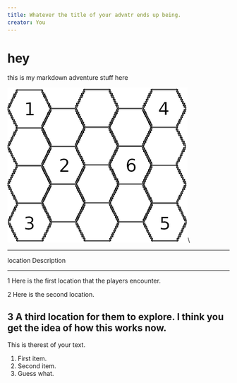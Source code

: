 ```yaml
---
title: Whatever the title of your advntr ends up being.
creator: You
---
```

# hey

this is my markdown adventure stuff here

![A hex map showing six locations.](./hexmap.png "")\ 

--------------------------------------------- 
location   Description
---------  ---------------------------------- 
1          Here is the first location that
           the players encounter.

2          Here is the second location.

3          A third location for them to
           explore. I think you get the
           idea of how this works now.
--------------------------------------------- 

This is therest of your text.

1. First item.
2. Second item.
3. Guess what.